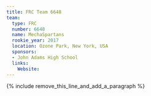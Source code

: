 ```yaml
---
title: FRC Team 6648
team:
  type: FRC
  number: 6648
  name: MechaSpartans
  rookie_year: 2017
  location: Ozone Park, New York, USA
  sponsors:
  - John Adams High School
  links:
    Website:
---
```


{% include remove_this_line_and_add_a_paragraph %}